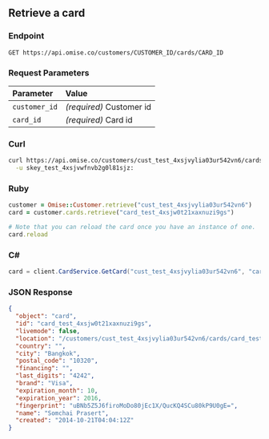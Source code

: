 ## Retrieve a card

### Endpoint

```
GET https://api.omise.co/customers/CUSTOMER_ID/cards/CARD_ID
```

### Request Parameters

| Parameter                | Value                                             |
|:-------------------------|:--------------------------------------------------|
| `customer_id`            | *(required)* Customer id |
| `card_id`                | *(required)* Card id |

### Curl

```sh
curl https://api.omise.co/customers/cust_test_4xsjvylia03ur542vn6/cards/card_test_4xsjw0t21xaxnuzi9gs \
  -u skey_test_4xsjvwfnvb2g0l81sjz:
```

### Ruby

```ruby
customer = Omise::Customer.retrieve("cust_test_4xsjvylia03ur542vn6")
card = customer.cards.retrieve("card_test_4xsjw0t21xaxnuzi9gs")

# Note that you can reload the card once you have an instance of one.
card.reload
```

### C&#35;
```c#
card = client.CardService.GetCard("cust_test_4xsjvylia03ur542vn6", "card_test_4xsjw0t21xaxnuzi9gs");
```

### JSON Response

```json
{
  "object": "card",
  "id": "card_test_4xsjw0t21xaxnuzi9gs",
  "livemode": false,
  "location": "/customers/cust_test_4xsjvylia03ur542vn6/cards/card_test_4xsjw0t21xaxnuzi9gs",
  "country": "",
  "city": "Bangkok",
  "postal_code": "10320",
  "financing": "",
  "last_digits": "4242",
  "brand": "Visa",
  "expiration_month": 10,
  "expiration_year": 2016,
  "fingerprint": "uBNb5Z5J6firoMoDo80jEc1X/QucKQ4SCu80kP9U0gE=",
  "name": "Somchai Prasert",
  "created": "2014-10-21T04:04:12Z"
}
```
